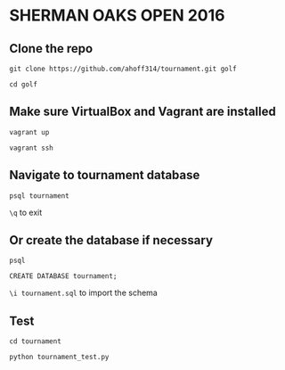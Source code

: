 # SHERMAN OAKS OPEN 2016

## Clone the repo

`git clone https://github.com/ahoff314/tournament.git golf`

`cd golf`

## Make sure VirtualBox and Vagrant are installed

`vagrant up`

`vagrant ssh`

## Navigate to tournament database

`psql tournament`

`\q` to exit

## Or create the database if necessary

`psql`

`CREATE DATABASE tournament;`

`\i tournament.sql` to import the schema

## Test

`cd tournament`

`python tournament_test.py`


